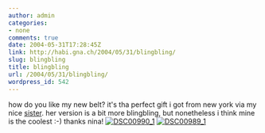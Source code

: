```yaml
---
author: admin
categories:
- none
comments: true
date: 2004-05-31T17:28:45Z
link: http://habi.gna.ch/2004/05/31/blingbling/
slug: blingbling
title: blingbling
url: /2004/05/31/blingbling/
wordpress_id: 542
---
```


how do you like my new belt?
it's tha perfect gift i got from new york via my nice [sister](http://habi.gna.ch/blog/archives/000273.html). her version is a bit more blingbling, but nonetheless i think mine is the coolest :-)
thanks nina!
[![DSC00990_1](http://habi.gna.ch/blog/images/DSC00990_1-tm.jpg)](http://habi.gna.ch/blog/images/DSC00990_1.JPG) [![DSC00989_1](http://habi.gna.ch/blog/images/DSC00989_1-tm.jpg)](http://habi.gna.ch/blog/images/DSC00989_1.JPG)
